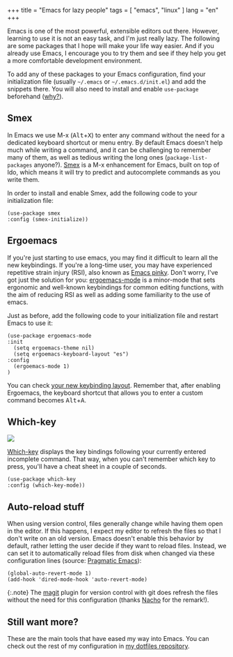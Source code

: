 +++
title = "Emacs for lazy people"
tags = [ "emacs", "linux" ]
lang = "en"
+++

Emacs is one of the most powerful, extensible editors out there.
However, learning to use it is not an easy task, and I'm just really
lazy. The following are some packages that I hope will make your life
way easier. And if you already use Emacs, I encourage you to try them
and see if they help you get a more comfortable development environment.

To add any of these packages to your Emacs configuration, find your 
initialization file (usually `~/.emacs` or `~/.emacs.d/init.el`) and
add the snippets there. You will also need to install and enable `use-package` 
beforehand ([why?](http://www.lunaryorn.com/posts/my-emacs-configuration-with-use-package.html)).

Smex
----

In Emacs we use M-x
(<kbd>Alt</kbd>+<kbd>X</kbd>) to enter any
command without the need for a dedicated keyboard shortcut or menu
entry. By default Emacs doesn't help much while writing a command, and
it can be challenging to remember many of them, as well as tedious
writing the long ones (`package-list-packages` anyone?).
[Smex](https://github.com/nonsequitur/smex/) is a M-x enhancement for
Emacs, built on top of Ido, which means it will try to predict and
autocomplete commands as you write them.

In order to install and enable Smex, add the following code to your
initialization file:

~~~common_lisp
(use-package smex
:config (smex-initialize))
~~~

Ergoemacs
---------

If you're just starting to use emacs, you may find it difficult to learn
all the new keybindings. If you're a long-time user, you may have
experienced repetitive strain injury (RSI), also known as [Emacs
pinky](https://en.wikipedia.org/wiki/Emacs#Emacs_pinky). Don't worry,
I've got just the solution for you:
[ergoemacs-mode](https://ergoemacs.github.io/index.html) is a minor-mode
that sets ergonomic and well-known keybindings for common editing
functions, with the aim of reducing RSI as well as adding some
familiarity to the use of emacs.

Just as before, add the following code to your initialization file and
restart Emacs to use it:

~~~common_lisp
(use-package ergoemacs-mode
:init
  (setq ergoemacs-theme nil)
  (setq ergoemacs-keyboard-layout "es")
:config
  (ergoemacs-mode 1)
)
~~~

You can check [your new keybinding
layout](https://ergoemacs.github.io/key-setup.html). Remember that,
after enabling Ergoemacs, the keyboard shortcut that allows you to enter
a custom command becomes
<kbd>Alt</kbd>+<kbd>A</kbd>.

Which-key
---------

![](/assets/images/emacs-which-key.png)

[Which-key](https://github.com/justbur/emacs-which-key) displays the key
bindings following your currently entered incomplete command. That way,
when you can't remember which key to press, you'll have a cheat sheet in
a couple of seconds.

~~~common_lisp
(use-package which-key
:config (which-key-mode))
~~~

Auto-reload stuff
-----------------

When using version control, files generally change while having them
open in the editor. If this happens, I expect my editor to refresh the
files so that I don't write on an old version. Emacs doesn't enable this
behavior by default, rather letting the user decide if they want to
reload files. Instead, we can set it to automatically reload files from
disk when changed via these configuration lines (source: [Pragmatic
Emacs](http://pragmaticemacs.com/emacs/automatically-revert-buffers/)):

~~~common_lisp
(global-auto-revert-mode 1)
(add-hook 'dired-mode-hook 'auto-revert-mode)
~~~

{:.note}
The [magit](https://magit.vc/) plugin for version control with git does
refresh the files without the need for this configuration (thanks [Nacho](https://ncordon.github.io/)
for the remark!).

Still want more?
-------------------

These are the main tools that have eased my way into Emacs. You can check out the rest of my configuration in [my dotfiles repository](https://github.com/fdavidcl/dotfiles/tree/master/emacs).
